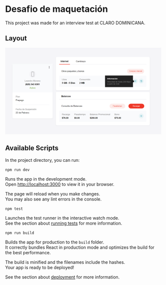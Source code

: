 # Desafio de maquetación

This project was made for an interview test at CLARO DOMINICANA.

## Layout

![layout](./src//assets/images/complete_layout.png)

## Available Scripts

In the project directory, you can run:

``` 
npm run dev
```

Runs the app in the development mode.\
Open [http://localhost:3000](http://localhost:3000) to view it in your browser.

The page will reload when you make changes.\
You may also see any lint errors in the console.

``` 
npm test 
```

Launches the test runner in the interactive watch mode.\
See the section about [running tests](https://facebook.github.io/create-react-app/docs/running-tests) for more information.

``` 
npm run build 
```

Builds the app for production to the `build` folder.\
It correctly bundles React in production mode and optimizes the build for the best performance.

The build is minified and the filenames include the hashes.\
Your app is ready to be deployed!

See the section about [deployment](https://facebook.github.io/create-react-app/docs/deployment) for more information.
